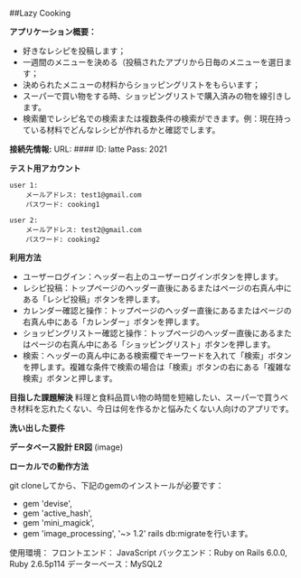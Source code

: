 ##Lazy Cooking

**アプリケーション概要：**
* 好きなレシピを投稿します；
* 一週間のメニューを決める（投稿されたアプリから日毎のメニューを選日ます；
* 決められたメニューの材料からショッピングリストをもらいます；
* スーパーで買い物をする時、ショッピングリストで購入済みの物を線引きします。
* 検索蘭でレシピ名での検索または複数条件の検索ができます。例：現在持っている材料でどんなレシピが作れるかと確認でします。


**接続先情報:**
URL: ####
ID: latte
Pass: 2021


**テスト用アカウント**

    user 1:
        メールアドレス: test1@gmail.com
        パスワード: cooking1

    user 2:
        メールアドレス: test2@gmail.com
        パスワード: cooking2


**利用方法**
  * ユーザーログイン：ヘッダー右上のユーザーログインボタンを押します。
  * レシピ投稿：トップページのヘッダー直後にあるまたはページの右真ん中にある「レシピ投稿」ボタンを押します。
  * カレンダー確認と操作：トップページのヘッダー直後にあるまたはページの右真ん中にある「カレンダー」ボタンを押します。
  * ショッピングリストー確認と操作：トップページのヘッダー直後にあるまたはページの右真ん中にある「ショッピングリスト」ボタンを押します。
  * 検索：ヘッダーの真ん中にある検索欄でキーワードを入れて「検索」ボタンを押します。複雑な条件で検索の場合は「検索」ボタンの右にある「複雑な検索」ボタンと押します。


**目指した課題解決**
	料理と食料品買い物の時間を短縮したい、スーパーで買うべき材料を忘れたくない、今日は何を作るかと悩みたくない人向けのアプリです。

**洗い出した要件**


**データベース設計	ER図**
(image)


**ローカルでの動作方法**

git cloneしてから、下記のgemのインストールが必要です：
  * gem 'devise',
  * gem 'active_hash',
  * gem 'mini_magick',
  * gem 'image_processing', '~> 1.2'
rails db:migrateを行います。

使用環境：
フロントエンド： JavaScript
バックエンド：Ruby on Rails 6.0.0, Ruby 2.6.5p114
データーベース：MySQL2



